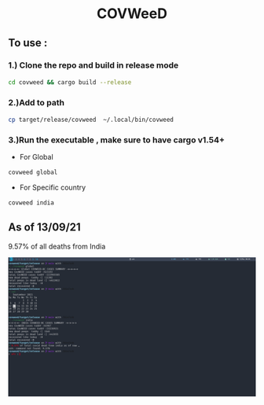 <h1 align="center">COVWeeD</h1>


## To use :
### 1.) Clone the repo and build in release mode

```bash 
cd covweed && cargo build --release
```
### 2.)Add to path 
```bash
cp target/release/covweed  ~/.local/bin/covweed
```
### 3.)Run the executable , make sure to have cargo v1.54+

* For Global
```bash  
covweed global  
```
* For Specific country
```bash
covweed india
```

## As of 13/09/21 

9.57% of all deaths from India

![](s.png)

